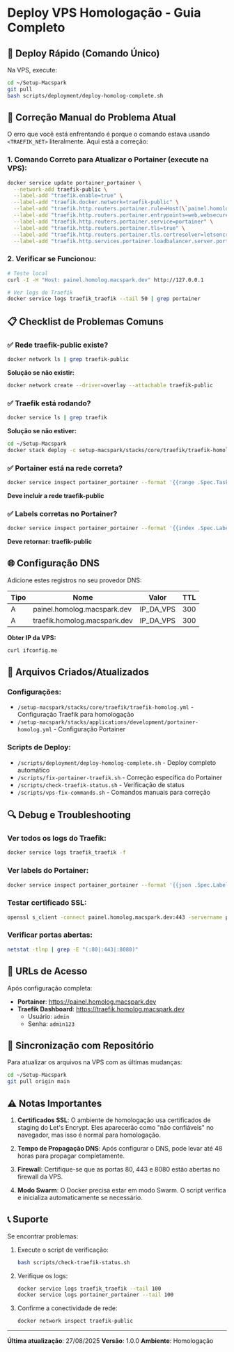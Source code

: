 # Deploy VPS Homologação - Guia Completo

## 🚀 Deploy Rápido (Comando Único)

Na VPS, execute:

```bash
cd ~/Setup-Macspark
git pull
bash scripts/deployment/deploy-homolog-complete.sh
```

## 🔧 Correção Manual do Problema Atual

O erro que você está enfrentando é porque o comando estava usando `<TRAEFIK_NET>` literalmente. Aqui está a correção:

### 1. Comando Correto para Atualizar o Portainer (execute na VPS):

```bash
docker service update portainer_portainer \
  --network-add traefik-public \
  --label-add "traefik.enable=true" \
  --label-add "traefik.docker.network=traefik-public" \
  --label-add "traefik.http.routers.portainer.rule=Host(\`painel.homolog.macspark.dev\`)" \
  --label-add "traefik.http.routers.portainer.entrypoints=web,websecure" \
  --label-add "traefik.http.routers.portainer.service=portainer" \
  --label-add "traefik.http.routers.portainer.tls=true" \
  --label-add "traefik.http.routers.portainer.tls.certresolver=letsencrypt" \
  --label-add "traefik.http.services.portainer.loadbalancer.server.port=9000"
```

### 2. Verificar se Funcionou:

```bash
# Teste local
curl -I -H "Host: painel.homolog.macspark.dev" http://127.0.0.1

# Ver logs do Traefik
docker service logs traefik_traefik --tail 50 | grep portainer
```

## 📋 Checklist de Problemas Comuns

### ✅ Rede traefik-public existe?
```bash
docker network ls | grep traefik-public
```
**Solução se não existir:**
```bash
docker network create --driver=overlay --attachable traefik-public
```

### ✅ Traefik está rodando?
```bash
docker service ls | grep traefik
```
**Solução se não estiver:**
```bash
cd ~/Setup-Macspark
docker stack deploy -c setup-macspark/stacks/core/traefik/traefik-homolog.yml traefik
```

### ✅ Portainer está na rede correta?
```bash
docker service inspect portainer_portainer --format '{{range .Spec.TaskTemplate.Networks}}{{.Target}} {{end}}'
```
**Deve incluir a rede traefik-public**

### ✅ Labels corretas no Portainer?
```bash
docker service inspect portainer_portainer --format '{{index .Spec.Labels "traefik.docker.network"}}'
```
**Deve retornar: traefik-public**

## 🌐 Configuração DNS

Adicione estes registros no seu provedor DNS:

| Tipo | Nome | Valor | TTL |
|------|------|-------|-----|
| A | painel.homolog.macspark.dev | IP_DA_VPS | 300 |
| A | traefik.homolog.macspark.dev | IP_DA_VPS | 300 |

**Obter IP da VPS:**
```bash
curl ifconfig.me
```

## 📁 Arquivos Criados/Atualizados

### Configurações:
- `/setup-macspark/stacks/core/traefik/traefik-homolog.yml` - Configuração Traefik para homologação
- `/setup-macspark/stacks/applications/development/portainer-homolog.yml` - Configuração Portainer

### Scripts de Deploy:
- `/scripts/deployment/deploy-homolog-complete.sh` - Deploy completo automático
- `/scripts/fix-portainer-traefik.sh` - Correção específica do Portainer
- `/scripts/check-traefik-status.sh` - Verificação de status
- `/scripts/vps-fix-commands.sh` - Comandos manuais para correção

## 🔍 Debug e Troubleshooting

### Ver todos os logs do Traefik:
```bash
docker service logs traefik_traefik -f
```

### Ver labels do Portainer:
```bash
docker service inspect portainer_portainer --format '{{json .Spec.Labels}}' | jq .
```

### Testar certificado SSL:
```bash
openssl s_client -connect painel.homolog.macspark.dev:443 -servername painel.homolog.macspark.dev
```

### Verificar portas abertas:
```bash
netstat -tlnp | grep -E "(:80|:443|:8080)"
```

## 🎯 URLs de Acesso

Após configuração completa:

- **Portainer**: https://painel.homolog.macspark.dev
- **Traefik Dashboard**: https://traefik.homolog.macspark.dev
  - Usuário: `admin`
  - Senha: `admin123`

## 🔄 Sincronização com Repositório

Para atualizar os arquivos na VPS com as últimas mudanças:

```bash
cd ~/Setup-Macspark
git pull origin main
```

## ⚠️ Notas Importantes

1. **Certificados SSL**: O ambiente de homologação usa certificados de staging do Let's Encrypt. Eles aparecerão como "não confiáveis" no navegador, mas isso é normal para homologação.

2. **Tempo de Propagação DNS**: Após configurar o DNS, pode levar até 48 horas para propagar completamente.

3. **Firewall**: Certifique-se que as portas 80, 443 e 8080 estão abertas no firewall da VPS.

4. **Modo Swarm**: O Docker precisa estar em modo Swarm. O script verifica e inicializa automaticamente se necessário.

## 📞 Suporte

Se encontrar problemas:

1. Execute o script de verificação:
   ```bash
   bash scripts/check-traefik-status.sh
   ```

2. Verifique os logs:
   ```bash
   docker service logs traefik_traefik --tail 100
   docker service logs portainer_portainer --tail 100
   ```

3. Confirme a conectividade de rede:
   ```bash
   docker network inspect traefik-public
   ```

---

**Última atualização**: 27/08/2025
**Versão**: 1.0.0
**Ambiente**: Homologação